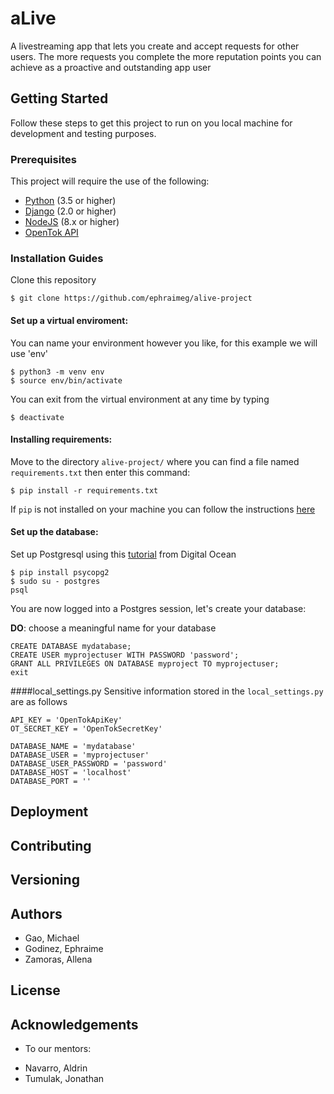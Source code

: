# aLive

A livestreaming app that lets you create and accept requests for other users. The more requests you complete the more reputation points you can achieve as a proactive and outstanding app user

## Getting Started
Follow these steps to get this project to run on you local machine for development and testing purposes.

### Prerequisites
This project will require the use of the following:

* [Python](https://www.python.org/downloads/) (3.5 or higher)
* [Django](https://docs.djangoproject.com/en/2.0/intro/install/) (2.0 or higher)
* [NodeJS](https://nodejs.org/en/download/) (8.x or higher)
* [OpenTok API](https://tokbox.com/developer/)

### Installation Guides

Clone this repository

```
$ git clone https://github.com/ephraimeg/alive-project
```

#### Set up a virtual enviroment:  
You can name your environment however you like, for this example we will use 'env'

```
$ python3 -m venv env
$ source env/bin/activate
```  

You can exit from the virtual environment at any time by typing

```
$ deactivate
```

#### Installing requirements:

Move to the directory `alive-project/` where you can find a file named `requirements.txt` then enter this command:

```
$ pip install -r requirements.txt
```

If `pip` is not installed on your machine you can follow the instructions [here](https://pip.pypa.io/en/stable/installing/)

#### Set up the database:

Set up Postgresql using this [tutorial](https://www.digitalocean.com/community/tutorials/how-to-use-postgresql-with-your-django-application-on-ubuntu-14-04) from Digital Ocean

```
$ pip install psycopg2
$ sudo su - postgres
psql
```

You are now logged into a Postgres session, let's create your database:

**DO**: choose a meaningful name for your database

```
CREATE DATABASE mydatabase;
CREATE USER myprojectuser WITH PASSWORD 'password';
GRANT ALL PRIVILEGES ON DATABASE myproject TO myprojectuser;
exit
```

####local_settings.py
Sensitive information stored in the `local_settings.py` are as follows

```
API_KEY = 'OpenTokApiKey'
OT_SECRET_KEY = 'OpenTokSecretKey'

DATABASE_NAME = 'mydatabase'
DATABASE_USER = 'myprojectuser'
DATABASE_USER_PASSWORD = 'password'
DATABASE_HOST = 'localhost'
DATABASE_PORT = ''
```

## Deployment

## Contributing

## Versioning

## Authors
* Gao, Michael
* Godinez, Ephraime
* Zamoras, Allena

## License

## Acknowledgements
* To our mentors: 
 - Navarro, Aldrin
 - Tumulak, Jonathan
